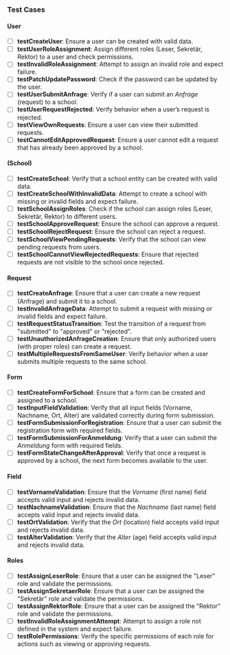 ### Test Cases

#### User

- [ ] **testCreateUser**: Ensure a user can be created with valid data.
- [ ] **testUserRoleAssignment**: Assign different roles (Leser, Sekretär, Rektor) to a user and check permissions.
- [ ] **testInvalidRoleAssignment**: Attempt to assign an invalid role and expect failure.
- [ ] **testPatchUpdatePassword**: Check if the password can be updated by the user.
- [ ] **testUserSubmitAnfrage**: Verify if a user can submit an *Anfrage* (request) to a school.
- [ ] **testUserRequestRejected**: Verify behavior when a user’s request is rejected.
- [ ] **testViewOwnRequests**: Ensure a user can view their submitted requests.
- [ ] **testCannotEditApprovedRequest**: Ensure a user cannot edit a request that has already been approved by a school.

#### (School)

- [ ] **testCreateSchool**: Verify that a school entity can be created with valid data.
- [ ] **testCreateSchoolWithInvalidData**: Attempt to create a school with missing or invalid fields and expect failure.
- [ ] **testSchoolAssignRoles**: Check if the school can assign roles (Leser, Sekretär, Rektor) to different users.
- [ ] **testSchoolApproveRequest**: Ensure the school can approve a request.
- [ ] **testSchoolRejectRequest**: Ensure the school can reject a request.
- [ ] **testSchoolViewPendingRequests**: Verify that the school can view pending requests from users.
- [ ] **testSchoolCannotViewRejectedRequests**: Ensure that rejected requests are not visible to the school once rejected.

#### Request

- [ ] **testCreateAnfrage**: Ensure that a user can create a new request (Anfrage) and submit it to a school.
- [ ] **testInvalidAnfrageData**: Attempt to submit a request with missing or invalid fields and expect failure.
- [ ] **testRequestStatusTransition**: Test the transition of a request from "submitted" to "approved" or "rejected".
- [ ] **testUnauthorizedAnfrageCreation**: Ensure that only authorized users (with proper roles) can create a request.
- [ ] **testMultipleRequestsFromSameUser**: Verify behavior when a user submits multiple requests to the same school.

#### Form

- [ ] **testCreateFormForSchool**: Ensure that a form can be created and assigned to a school.
- [ ] **testInputFieldValidation**: Verify that all input fields (Vorname, Nachname, Ort, Alter) are validated correctly during form submission.
- [ ] **testFormSubmissionForRegistration**: Ensure that a user can submit the registration form with required fields.
- [ ] **testFormSubmissionForAnmeldung**: Verify that a user can submit the *Anmeldung* form with required fields.
- [ ] **testFormStateChangeAfterApproval**: Verify that once a request is approved by a school, the next form becomes available to the user.

#### Field

- [ ] **testVornameValidation**: Ensure that the *Vorname* (first name) field accepts valid input and rejects invalid data.
- [ ] **testNachnameValidation**: Ensure that the *Nachname* (last name) field accepts valid input and rejects invalid data.
- [ ] **testOrtValidation**: Verify that the *Ort* (location) field accepts valid input and rejects invalid data.
- [ ] **testAlterValidation**: Verify that the *Alter* (age) field accepts valid input and rejects invalid data.

#### Roles

- [ ] **testAssignLeserRole**: Ensure that a user can be assigned the "Leser" role and validate the permissions.
- [ ] **testAssignSekretaerRole**: Ensure that a user can be assigned the "Sekretär" role and validate the permissions.
- [ ] **testAssignRektorRole**: Ensure that a user can be assigned the "Rektor" role and validate the permissions.
- [ ] **testInvalidRoleAssignmentAttempt**: Attempt to assign a role not defined in the system and expect failure.
- [ ] **testRolePermissions**: Verify the specific permissions of each role for actions such as viewing or approving requests.

